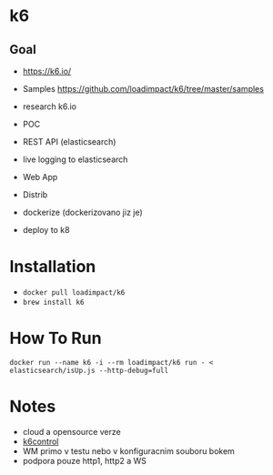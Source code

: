 # k6

## Goal
- https://k6.io/
- Samples https://github.com/loadimpact/k6/tree/master/samples

- research k6.io
- POC
-   REST API (elasticsearch)
-   live logging to elasticsearch
-   Web App
-   Distrib 
- dockerize (dockerizovano jiz je)
- deploy to k8


# Installation
- `docker pull loadimpact/k6`
- `brew install k6`

# How To Run
`docker run --name k6 -i --rm loadimpact/k6 run - < elasticsearch/isUp.js --http-debug=full`


# Notes

- cloud a opensource verze
- [k6control](https://k6.io/blog/building-a-ui-for-the-k6-load-testing-tool)
- WM primo v testu nebo v konfiguracnim souboru bokem
- podpora pouze http1, http2 a WS
